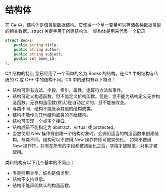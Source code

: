# 结构体
在 C# 中，结构体是值类型数据结构。它使得一个单一变量可以存储各种数据类型的相关数据。struct 关键字用于创建结构体。
结构体是用来代表一个记录
```c#
struct Books{
    public string title;
    public string author;
    public string subject;
    public int book_id;
};
```
C# 结构的特点
您已经用了一个简单的名为 Books 的结构。在 C# 中的结构与传统的 C 或 C++ 中的结构不同。C# 中的结构有以下特点：

- 结构可带有方法、字段、索引、属性、运算符方法和事件。
- 结构可定义构造函数，但不能定义析构函数。但是，您不能为结构定义无参构造函数。无参构造函数(默认)是自动定义的，且不能被改变。
- 与类不同，结构不能继承其他的结构或类。
- 结构不能作为其他结构或类的基础结构。
- 结构可实现一个或多个接口。
- 结构成员不能指定为 abstract、virtual 或 protected。
- 当您使用 New 操作符创建一个结构对象时，会调用适当的构造函数来创建结构。与类不同，结构可以不使用 New 操作符即可被实例化。
如果不使用 New 操作符，只有在所有的字段都被初始化之后，字段才被赋值，对象才被使用。

类和结构有以下几个基本的不同点：
- 类是引用类型，结构是值类型。
- 结构不支持继承。
- 结构不能声明默认的构造函数。
